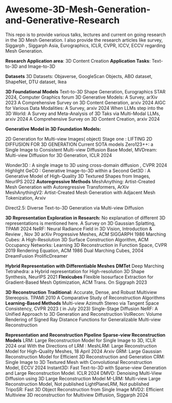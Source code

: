 # Awesome-3D-Mesh-Generation-and-Generative-Research
This repo is to provide various talks, lectures and current on going research in the 3D Mesh Generation. I also provide the research articles like survey, Siggarph , Siggarph Asia, Eurographics, ICLR, CVPR, ICCV, ECCV regarding Mesh Generation.


**Research Application area**: 3D Content Creation
**Application Tasks**: Text-to-3D and Image-to-3D


**Datasets**
      3D Datasets: Objaverse, GoogleScan Objects, ABO dataset, ShapeNet, DTU dataset, Ikea 

      
**3D Foundational Models**
  Text-to-3D Shape Generation, Eurographics STAR 2024, Computer Graphics forum
  3D Generative Models: A Survey, arXiv 2023
  A Comprehensive Survey on 3D Content Generation, arxiv 2024
  AIGC for Various Data Modalities: A Survey, arxiv 2024
  When LLMs step into the 3D World: A Survey and Meta-Analysis of 3D Taks via Multi-Modal LLMs, arxiv 2024
  A Comprehensive Survey on 3D Content Creation, arxiv 2024

**Generative Model in 3D Foundation Models:** 

2D Generation for Multi-view Images( object)
  Stage one :  LIFTING 2D DIFFUSION FOR 3D GENERATION
  Current SOTA models
  Zero123++: a Single Image to Consistent Multi-view Diffusion Base Model, 
  MVDream: Multi-view Diffusion for 3D Generation, ICLR 2024


  Wonder3D : A single image to 3D using cross-domain diffusion , CVPR 2024 Highlight
  GeCO : Generative Image-to-3D within a Second
  Get3D : A Generative Model of High-Quality 3D Textured Shapes from Images, NeurIPS 2022
  **Autoregressive Methods**
  MeshAnything: Artist-Created Mesh Generation with Autoregressive Transformers, ArXiv
  MeshAnythingV2: Artist-Created Mesh Generation with Adjacent Mesh Tokenization, Arxiv


 Direct2.5: Diverse Text-to-3D Generation via Multi-view Diffusion


**3D Representation Exploration in Research:**
No explanation of different 3D representations is mentioned here.
  A Survey on 3D Gaussian Splatting, TPAMI 2024
  NeRF: Neural Radiance Field in 3D Vision, Introduction & Review , Nov 30 arXiv
  Progressive Meshes, ACM SIGGARPH 1986
  Marching Cubes: A High-Resolution 3D Surface Construction Algorithm, ACM 
  Occupancy Networks: Learning 3D Reconstruction in Function Space, CVPR 2019
  Rendering Equation, ACM 1986
  Dual Marching Cubes, 2004 
  DreamFusion
  ProlificDreamer

**Hybrid Representation with Differentiable Meshes**
  **DMTet** 
	Deep Marching Tetrahedra: a Hybrid representation for High-resolution 3D Shape Synthesis, NeurIPS 2021
 **Flexicubes**
	Flexible Isosurface Extraction for Gradient-Based Mesh Optimization, ACM Trans. On Siggraph 2023

**3D Reconstruction**
**Traditional:**
  Accurate, Dense, and  Robust Multiview Stereopsis. TPAMI 2010
  A Comparative Study of Reconstruction Algorithms 
**Learning-Based Methods**
  Multi-view Azimuth Stereo via Tangent Space Consistency, CVPR 2023 ( in July 2023)
  Single-Stage Diffusion NeRF: A Unified Approach to 3D Generation and Reconstruction
  VolRecon: Volume Rendering of Signed Ray Distance Functions for Generalizable Multi-view Reconstruction

**Representation and Reconstruction Pipeline**
  **Sparse-view Reconstruction Models**
      LRM: Large Reconstruction Model for Single Image to 3D, ICLR 2024 oral
      With the Directions of LRM : 
      MeshLRM: Large Reconstruction Model for High-Quality Meshes, 18 April 2024 Arxiv
      GRM: Large Gaussian Reconstruction Model for Efficient 3D Reconstruction and Generation 
      CRM: Single Image to 3D Textured Mesh with Convolutional Reconstruction Model, ECCV 2024
      Instant3D: Fast Text-to-3D with Sparse-view Generation and Large Reconstruction Model. ICLR 2024
      DMVD: Denoising Multi-View Diffusion using 3D Large Reconstruction Model
      M-LRM: Multi-view Large Reconstruction Model, Not published
      LightPlaneLRM, Not published
      TripoSR: Fast 3D Object Reconstruction from Single Image
      MVD2:  Efficient Multiview 3D reconstruction for Multiview Diffusion, Siggarph 2024



